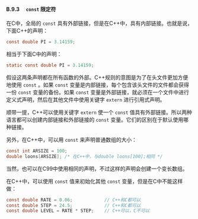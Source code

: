 #### B.9.3　 `const` 限定符

在C中，全局的 `const` 具有外部链接，但是在C++中，具有内部链接。也就是说，下面C++的声明：

```c
const double PI = 3.14159;
```

相当于下面C中的声明：

```c
static const double PI = 3.14159;
```

假设这两条声明都在所有函数的外部。C++规则的意图是为了在头文件更加方便地使用 `const` 。如果 `const` 变量是内部链接，每个包含该头文件的文件都会获得一份 `const` 变量的备份。如果 `const` 变量是外部链接，就必须在一个文件中进行定义式声明，然后在其他文件中使用关键字 `extern` 进行引用式声明。

顺带一提，C++可以使用关键字 `extern` 使一个 `const` 值具有外部链接。所以两种语言都可以创建内部链接和外部链接的 `const` 变量。它们的区别在于默认使用哪种链接。

另外，在C++中，可以用 `const` 来声明普通数组的大小：

```c
const int ARSIZE = 100;
double loons[ARSIZE]; /* 在C++中，与double loons[100];相同 */
```

当然，也可以在C99中使用相同的声明，不过这样的声明会创建一个变长数组。

在C++中，可以使用 `const` 值来初始化其他 `const` 变量，但是在C中不能这样做：

```c
const double RATE = 0.06;            // C++和C都可以
const double STEP = 24.5;            // C++和C都可以
const double LEVEL = RATE * STEP;    // C++可以，C不可以
```

